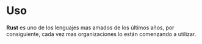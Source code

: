# Uso

__Rust__ es uno de los lenguajes mas amados de los últimos años, por consiguiente, cada vez mas organizaciones lo están comenzando a utilizar.
